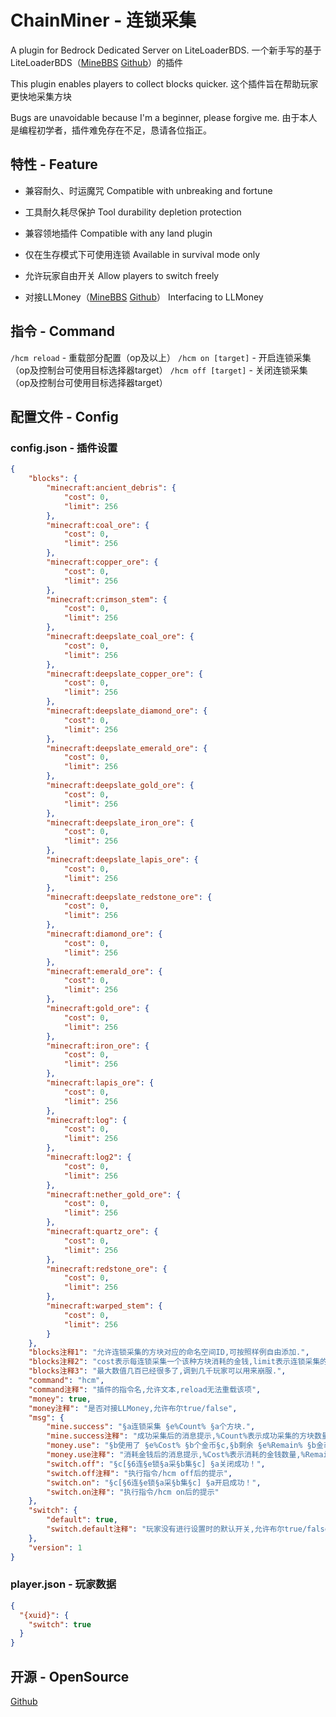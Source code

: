 # ChainMiner - 连锁采集

A plugin for Bedrock Dedicated Server on LiteLoaderBDS.
一个新手写的基于LiteLoaderBDS（[MineBBS](https://www.minebbs.com/liteloader/) [Github](https://github.com/LiteLDev/LiteLoaderBDS)）的插件

This plugin enables players to collect blocks quicker.
这个插件旨在帮助玩家更快地采集方块

Bugs are unavoidable because I'm a beginner, please forgive me.
由于本人是编程初学者，插件难免存在不足，恳请各位指正。

## 特性 - Feature

- 兼容耐久、时运魔咒
  Compatible with unbreaking and fortune

- 工具耐久耗尽保护
  Tool durability depletion protection

- 兼容领地插件
  Compatible with any land plugin

- 仅在生存模式下可使用连锁
  Available in survival mode only

- 允许玩家自由开关
  Allow players to switch freely

- 对接LLMoney（[MineBBS](https://www.minebbs.com/resources/llmoney-ll.2385/) [Github](https://github.com/LiteLDev/LiteLoaderPlugins)）
  Interfacing to LLMoney

## 指令 - Command

`/hcm reload` - 重载部分配置（op及以上）
`/hcm on [target]` - 开启连锁采集（op及控制台可使用目标选择器target）
`/hcm off [target]` - 关闭连锁采集（op及控制台可使用目标选择器target）

## 配置文件 - Config

### config.json - 插件设置

```json
{
    "blocks": {
        "minecraft:ancient_debris": {
            "cost": 0,
            "limit": 256
        },
        "minecraft:coal_ore": {
            "cost": 0,
            "limit": 256
        },
        "minecraft:copper_ore": {
            "cost": 0,
            "limit": 256
        },
        "minecraft:crimson_stem": {
            "cost": 0,
            "limit": 256
        },
        "minecraft:deepslate_coal_ore": {
            "cost": 0,
            "limit": 256
        },
        "minecraft:deepslate_copper_ore": {
            "cost": 0,
            "limit": 256
        },
        "minecraft:deepslate_diamond_ore": {
            "cost": 0,
            "limit": 256
        },
        "minecraft:deepslate_emerald_ore": {
            "cost": 0,
            "limit": 256
        },
        "minecraft:deepslate_gold_ore": {
            "cost": 0,
            "limit": 256
        },
        "minecraft:deepslate_iron_ore": {
            "cost": 0,
            "limit": 256
        },
        "minecraft:deepslate_lapis_ore": {
            "cost": 0,
            "limit": 256
        },
        "minecraft:deepslate_redstone_ore": {
            "cost": 0,
            "limit": 256
        },
        "minecraft:diamond_ore": {
            "cost": 0,
            "limit": 256
        },
        "minecraft:emerald_ore": {
            "cost": 0,
            "limit": 256
        },
        "minecraft:gold_ore": {
            "cost": 0,
            "limit": 256
        },
        "minecraft:iron_ore": {
            "cost": 0,
            "limit": 256
        },
        "minecraft:lapis_ore": {
            "cost": 0,
            "limit": 256
        },
        "minecraft:log": {
            "cost": 0,
            "limit": 256
        },
        "minecraft:log2": {
            "cost": 0,
            "limit": 256
        },
        "minecraft:nether_gold_ore": {
            "cost": 0,
            "limit": 256
        },
        "minecraft:quartz_ore": {
            "cost": 0,
            "limit": 256
        },
        "minecraft:redstone_ore": {
            "cost": 0,
            "limit": 256
        },
        "minecraft:warped_stem": {
            "cost": 0,
            "limit": 256
        }
    },
    "blocks注释1": "允许连锁采集的方块对应的命名空间ID,可按照样例自由添加.",
    "blocks注释2": "cost表示每连锁采集一个该种方块消耗的金钱,limit表示连锁采集的最大数值.",
    "blocks注释3": "最大数值几百已经很多了,调到几千玩家可以用来崩服.",
    "command": "hcm",
    "command注释": "插件的指令名,允许文本,reload无法重载该项",
    "money": true,
    "money注释": "是否对接LLMoney,允许布尔true/false",
    "msg": {
        "mine.success": "§a连锁采集 §e%Count% §a个方块.",
        "mine.success注释": "成功采集后的消息提示,%Count%表示成功采集的方块数量",
        "money.use": "§b使用了 §e%Cost% §b个金币§c,§b剩余 §e%Remain% §b金币.",
        "money.use注释": "消耗金钱后的消息提示,%Cost%表示消耗的金钱数量,%Remain%表示剩余的金钱数量",
        "switch.off": "§c[§6连§e锁§a采§b集§c] §a关闭成功！",
        "switch.off注释": "执行指令/hcm off后的提示",
        "switch.on": "§c[§6连§e锁§a采§b集§c] §a开启成功！",
        "switch.on注释": "执行指令/hcm on后的提示"
    },
    "switch": {
        "default": true,
        "switch.default注释": "玩家没有进行设置时的默认开关,允许布尔true/false"
    },
    "version": 1
}
```

### player.json - 玩家数据

```json
{
  "{xuid}": {
    "switch": true
  }
}
```

## 开源 - OpenSource

[Github](https://github.com/HJH201314/ChainMiner)
